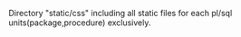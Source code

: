 Directory "static/css" including all static files for each pl/sql units(package,procedure) exclusively.